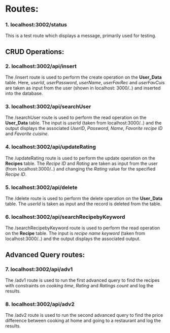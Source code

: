 # Routes:
### 1. localhost:3002/status
This is a test route which displays a message, primarily used for testing.

<!-- ### 2. localhost:3002/home
This is used to display the result of a test query. This is used to demonstrate the connection made with GCP.
 -->
## CRUD Operations:
### 2. localhost:3002/api/insert
The /insert route is used to perform the create operation on the **User_Data** table. Here, _userId_, _userPassword_, _userName_, _userFavRec_ and _userFavCuis_ are taken as input from the user (shown in localhost: 3000/..) and inserted into the database. 

### 3. localhost:3002/api/searchUser
The /searchUser route is used to perform the read operation on the **User_Data** table. The input is _userId_ (taken from localhost:3000/..) and the output displays the associated _UserID_, _Password_, _Name_, _Favorite recipe ID_ and _Favorite cuisine_.

### 4. localhost:3002/api/updateRating
The /updateRating route is used to perform the update operation on the **Recipes** table. The _Recipe ID_ and _Rating_ are taken as input from the user (from localhost:3000/..) and changing the _Rating_ value for the specified _Recipe ID_.

### 5. localhost:3002/api/delete
The /delete route is used to perform the delete operation on the **User_Data** table. The _userId_ is taken as input and the record is deleted from the table.

### 6. localhost:3002/api/searchRecipebyKeyword
The /searchRecipebyKeyword route is used to perform the read operation on the **Recipe** table. The input is _recipe name keyword_ (taken from localhost:3000/..) and the output displays the associated output.

## Advanced Query routes:
### 7. localhost:3002/api/adv1
The /adv1 route is used to run the first advanced query to find the recipes with constraints on _cooking time_, _Rating_ and _Ratings count_ and log the results.

### 8. localhost:3002/api/adv2
The /adv2 route is used to run the second advanced query to find the price difference between cooking at home and going to a restaurant and log the results.
